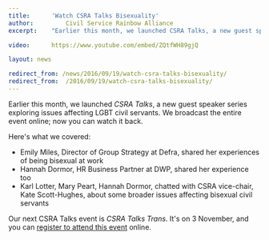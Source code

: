 ```yaml
---
title: 		'Watch CSRA Talks Bisexuality'
author: 		Civil Service Rainbow Alliance
excerpt: 	"Earlier this month, we launched CSRA Talks, a new guest speaker series exploring issues affecting LGBT civil servants. We broadcast the entire event online; now you can watch it back."

video: 		https://www.youtube.com/embed/ZQtfWH89gjQ

layout: news

redirect_from: /news/2016/09/19/watch-csra-talks-bisexuality/
redirect_from: 	/2016/09/19/watch-csra-talks-bisexuality/
---
```


Earlier this month, we launched *CSRA Talks*, a new guest speaker series exploring issues affecting LGBT civil servants. We broadcast the entire event online; now you can watch it back.

Here's what we covered:

- Emily Miles, Director of Group Strategy at Defra, shared her experiences of being bisexual at work
- Hannah Dormor, HR Business Partner at DWP, shared her experience too
- Karl Lotter, Mary Peart, Hannah Dormor, chatted with CSRA vice-chair, Kate Scott-Hughes, about some broader issues affecting bisexual civil servants

Our next CSRA Talks event is *CSRA Talks Trans*. It's on 3 November, and you can <a href="http://www.eventbrite.co.uk/e/csra-talks-trans-tickets-26405512599">register to attend this event</a> online.